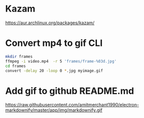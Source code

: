 # Kazam

https://aur.archlinux.org/packages/kazam/

# Convert mp4 to gif CLI

```zsh
mkdir frames
ffmpeg -i video.mp4  -r 5 'frames/frame-%03d.jpg'
cd frames
convert -delay 20 -loop 0 *.jpg myimage.gif
```

# Add gif to github README.md

https://raw.githubusercontent.com/amitmerchant1990/electron-markdownify/master/app/img/markdownify.gif
